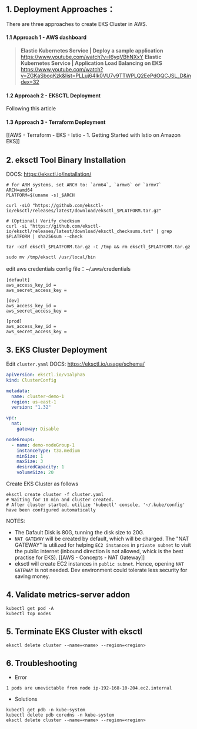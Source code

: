 
## 1. Deployment Approaches：

There are three approaches to create EKS Cluster in AWS.
#### 1.1 Approach 1 - AWS dashboard 

> **Elastic Kubernetes Service | Deploy a sample application**
> https://www.youtube.com/watch?v=I6yqVBhNXxY
> **Elastic Kubernetes Service | Application Load Balancing on EKS**
> https://www.youtube.com/watch?v=ZGKaSboqKzk&list=PLLuj64lk0VU7v9TTWPLQ2EePdOQCJSL_D&index=32
#### 1.2 Approach 2 - EKSCTL Deployment
Following this article
#### 1.3 Approach 3 - Terraform Deployment
[[AWS - Terraform - EKS - Istio - 1. Getting Started with Istio on Amazon EKS]]

## 2. eksctl Tool Binary Installation

DOCS: https://eksctl.io/installation/
```shell
# for ARM systems, set ARCH to: `arm64`, `armv6` or `armv7`
ARCH=amd64
PLATFORM=$(uname -s)_$ARCH

curl -sLO "https://github.com/eksctl-io/eksctl/releases/latest/download/eksctl_$PLATFORM.tar.gz"

# (Optional) Verify checksum
curl -sL "https://github.com/eksctl-io/eksctl/releases/latest/download/eksctl_checksums.txt" | grep $PLATFORM | sha256sum --check

tar -xzf eksctl_$PLATFORM.tar.gz -C /tmp && rm eksctl_$PLATFORM.tar.gz

sudo mv /tmp/eksctl /usr/local/bin
```

edit aws credentials config file：~/.aws/credentials
```
[default]
aws_access_key_id = 
aws_secret_access_key = 

[dev]
aws_access_key_id = 
aws_secret_access_key = 

[prod]
aws_access_key_id = 
aws_secret_access_key = 
```

## 3. EKS Cluster Deployment

Edit `cluster.yaml` 
DOCS: https://eksctl.io/usage/schema/
```yaml
apiVersion: eksctl.io/v1alpha5
kind: ClusterConfig

metadata:
  name: cluster-demo-1
  region: us-east-1
  version: "1.32"

vpc:
  nat:
    gateway: Disable

nodeGroups:
  - name: demo-nodeGroup-1
    instanceType: t3a.medium
    minSize: 1
    maxSize: 3
    desiredCapacity: 1
    volumeSize: 20
```


Create EKS Cluster as follows
```shell
eksctl create cluster -f cluster.yaml
# Waiting for 10 min and cluster created.
# After cluster started, utilize 'kubectl' console, '~/.kube/config' have been configured automatically
```

NOTES:
- The Dafault Disk is 80G, tunning the disk size to 20G.
- `NAT GATEWAY` will be created by default, which will be charged. The "NAT GATEWAY" is utilized for helping `EC2 instances` in `private subnet` to visit the public internet (inbound direction is not allowed, whick is the best practise for EKS). [[AWS - Concepts - NAT Gateway]]
- eksctl will create EC2 instances in `public subnet`. Hence, opening `NAT GATEWAY` is not needed. Dev environment could tolerate less security for saving money.


## 4. Validate metrics-server addon

```shell
kubectl get pod -A
kubectl top nodes
```

## 5. Terminate EKS Cluster with eksctl

```shell
eksctl delete cluster --name=<name> --region=<region>
```

## 6. Troubleshooting

- Error
```
1 pods are unevictable from node ip-192-168-10-204.ec2.internal
```
- Solutions
```shell
kubectl get pdb -n kube-system
kubectl delete pdb coredns -n kube-system
eksctl delete cluster --name=<name> --region=<region>
```
